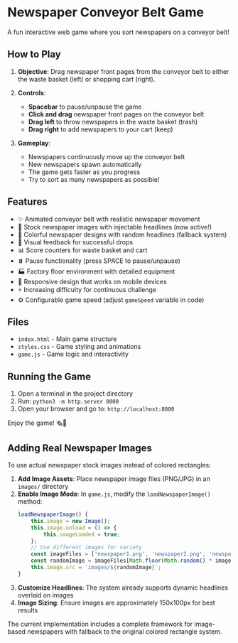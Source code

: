 # Newspaper Conveyor Belt Game

A fun interactive web game where you sort newspapers on a conveyor belt!

## How to Play

1. **Objective**: Drag newspaper front pages from the conveyor belt to either the waste basket (left) or shopping cart (right).

2. **Controls**:
   - **Spacebar** to pause/unpause the game
   - **Click and drag** newspaper front pages on the conveyor belt
   - **Drag left** to throw newspapers in the waste basket (trash)
   - **Drag right** to add newspapers to your cart (keep)

3. **Gameplay**:
   - Newspapers continuously move up the conveyor belt
   - New newspapers spawn automatically
   - The game gets faster as you progress
   - Try to sort as many newspapers as possible!

## Features

- ✨ Animated conveyor belt with realistic newspaper movement
- 📰 Stock newspaper images with injectable headlines (now active!)
- 🎨 Colorful newspaper designs with random headlines (fallback system)
- 🎯 Visual feedback for successful drops
- 📊 Score counters for waste basket and cart
- ⏸️ Pause functionality (press SPACE to pause/unpause)
- 🏭 Factory floor environment with detailed equipment
- 📱 Responsive design that works on mobile devices
- ⚡ Increasing difficulty for continuous challenge
- ⚙️ Configurable game speed (adjust `gameSpeed` variable in code)

## Files

- `index.html` - Main game structure
- `styles.css` - Game styling and animations
- `game.js` - Game logic and interactivity

## Running the Game

1. Open a terminal in the project directory
2. Run: `python3 -m http.server 8000`
3. Open your browser and go to: `http://localhost:8000`

Enjoy the game! 🗞️🛒

## Adding Real Newspaper Images

To use actual newspaper stock images instead of colored rectangles:

1. **Add Image Assets**: Place newspaper image files (PNG/JPG) in an `images/` directory
2. **Enable Image Mode**: In `game.js`, modify the `loadNewspaperImage()` method:
   ```javascript
   loadNewspaperImage() {
       this.image = new Image();
       this.image.onload = () => {
           this.imageLoaded = true;
       };
       // Use different images for variety
       const imageFiles = ['newspaper1.png', 'newspaper2.png', 'newspaper3.png'];
       const randomImage = imageFiles[Math.floor(Math.random() * imageFiles.length)];
       this.image.src = `images/${randomImage}`;
   }
   ```
3. **Customize Headlines**: The system already supports dynamic headlines overlaid on images
4. **Image Sizing**: Ensure images are approximately 150x100px for best results

The current implementation includes a complete framework for image-based newspapers with fallback to the original colored rectangle system.
